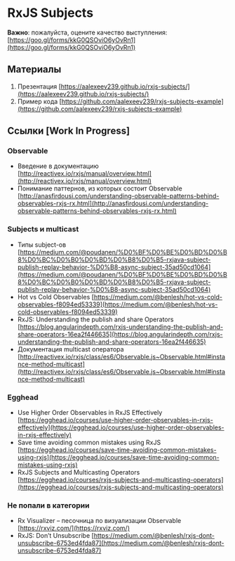 # RxJS Subjects

**Важно**: пожалуйста, оцените качество выступления: [https://goo.gl/forms/kkG0QSOviO6yOvRn1](https://goo.gl/forms/kkG0QSOviO6yOvRn1) 

## Материалы

1. Презентация [https://aalexeev239.github.io/rxjs-subjects/](https://aalexeev239.github.io/rxjs-subjects/)
2. Пример кода [https://github.com/aalexeev239/rxjs-subjects-example](https://github.com/aalexeev239/rxjs-subjects-example)

## Cсылки [Work In Progress]

### Observable

- Введение в документацию [http://reactivex.io/rxjs/manual/overview.html](http://reactivex.io/rxjs/manual/overview.html)
- Понимание паттернов, из которых состоит Observable [http://anasfirdousi.com/understanding-observable-patterns-behind-observables-rxjs-rx.html](http://anasfirdousi.com/understanding-observable-patterns-behind-observables-rxjs-rx.html)

### Subjects и multicast
- Типы subject-ов [https://medium.com/@poudanen/%D0%BF%D0%BE%D0%BD%D0%B8%D0%BC%D0%B0%D0%BD%D0%B8%D0%B5-rxjava-subject-publish-replay-behavior-%D0%B8-async-subject-35ad50cd1064](https://medium.com/@poudanen/%D0%BF%D0%BE%D0%BD%D0%B8%D0%BC%D0%B0%D0%BD%D0%B8%D0%B5-rxjava-subject-publish-replay-behavior-%D0%B8-async-subject-35ad50cd1064)
- Hot vs Cold Observables [https://medium.com/@benlesh/hot-vs-cold-observables-f8094ed53339](https://medium.com/@benlesh/hot-vs-cold-observables-f8094ed53339)
- RxJS: Understanding the publish and share Operators [https://blog.angularindepth.com/rxjs-understanding-the-publish-and-share-operators-16ea2f446635](https://blog.angularindepth.com/rxjs-understanding-the-publish-and-share-operators-16ea2f446635)
- Документация multicast оператора [http://reactivex.io/rxjs/class/es6/Observable.js~Observable.html#instance-method-multicast](http://reactivex.io/rxjs/class/es6/Observable.js~Observable.html#instance-method-multicast)

### Egghead

- Use Higher Order Observables in RxJS Effectively [https://egghead.io/courses/use-higher-order-observables-in-rxjs-effectively](https://egghead.io/courses/use-higher-order-observables-in-rxjs-effectively)
- Save time avoiding common mistakes using RxJS [https://egghead.io/courses/save-time-avoiding-common-mistakes-using-rxjs](https://egghead.io/courses/save-time-avoiding-common-mistakes-using-rxjs)
- RxJS Subjects and Multicasting Operators [https://egghead.io/courses/rxjs-subjects-and-multicasting-operators](https://egghead.io/courses/rxjs-subjects-and-multicasting-operators)

### Не попали в категории
- Rx Visualizer – песочница по визуализации Observable [https://rxviz.com/](https://rxviz.com/)
- RxJS: Don’t Unsubscribe [https://medium.com/@benlesh/rxjs-dont-unsubscribe-6753ed4fda87](https://medium.com/@benlesh/rxjs-dont-unsubscribe-6753ed4fda87)
